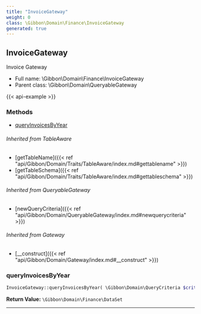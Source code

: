 ```yaml
---
title: "InvoiceGateway"
weight: 0
class: \Gibbon\Domain\Finance\InvoiceGateway
generated: true
---
```


## InvoiceGateway

Invoice Gateway



* Full name: \Gibbon\Domain\Finance\InvoiceGateway
* Parent class: \Gibbon\Domain\QueryableGateway

{{< api-example >}} 



### Methods

- [queryInvoicesByYear](#queryinvoicesbyyear)




###### Inherited from TableAware
- [getTableName]({{< ref "api/Gibbon/Domain/Traits/TableAware/index.md#gettablename" >}})
- [getTableSchema]({{< ref "api/Gibbon/Domain/Traits/TableAware/index.md#gettableschema" >}})

###### Inherited from QueryableGateway
- [newQueryCriteria]({{< ref "api/Gibbon/Domain/QueryableGateway/index.md#newquerycriteria" >}})

###### Inherited from Gateway
- [__construct]({{< ref "api/Gibbon/Domain/Gateway/index.md#__construct" >}})



### queryInvoicesByYear



```php
InvoiceGateway::queryInvoicesByYear( \Gibbon\Domain\QueryCriteria $criteria, $gibbonSchoolYearID ): \Gibbon\Domain\Finance\DataSet
```






**Return Value:**
`\Gibbon\Domain\Finance\DataSet`  



---

